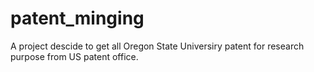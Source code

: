 # patent_minging

A project descide to get all Oregon State Universiry patent for research purpose from US patent office.
